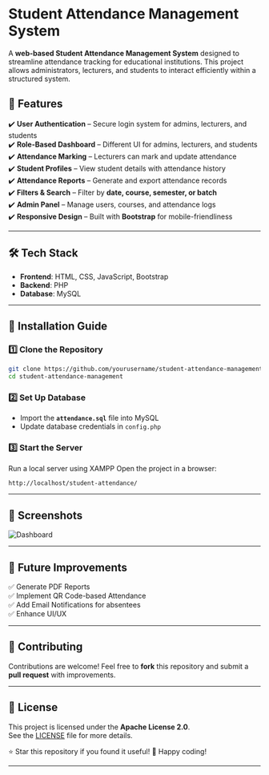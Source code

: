 # Student Attendance Management System

A **web-based Student Attendance Management System** designed to streamline attendance tracking for educational institutions. This project allows administrators, lecturers, and students to interact efficiently within a structured system.

## 📌 Features

✔️ **User Authentication** – Secure login system for admins, lecturers, and students  
✔️ **Role-Based Dashboard** – Different UI for admins, lecturers, and students  
✔️ **Attendance Marking** – Lecturers can mark and update attendance  
✔️ **Student Profiles** – View student details with attendance history  
✔️ **Attendance Reports** – Generate and export attendance records  
✔️ **Filters & Search** – Filter by **date, course, semester, or batch**  
✔️ **Admin Panel** – Manage users, courses, and attendance logs  
✔️ **Responsive Design** – Built with **Bootstrap** for mobile-friendliness  

---

## 🛠️ Tech Stack

- **Frontend**: HTML, CSS, JavaScript, Bootstrap  
- **Backend**: PHP  
- **Database**: MySQL  

---

## 🚀 Installation Guide

### 1️⃣ Clone the Repository
```sh
git clone https://github.com/yourusername/student-attendance-management.git
cd student-attendance-management
```

### 2️⃣ Set Up Database
- Import the **`attendance.sql`** file into MySQL  
- Update database credentials in `config.php`  


### 3️⃣ Start the Server
Run a local server using XAMPP
Open the project in a browser:
```sh
http://localhost/student-attendance/
```
---
## 📸 Screenshots

![Dashboard](screenshots/dashboard.png)  


---

## 📅 Future Improvements

✅ Generate PDF Reports  
✅ Implement QR Code-based Attendance  
✅ Add Email Notifications for absentees  
✅ Enhance UI/UX  

---
## 🤝 Contributing

Contributions are welcome! Feel free to **fork** this repository and submit a **pull request** with improvements.

---
## 📜 License

This project is licensed under the **Apache License 2.0**.  
See the [LICENSE](LICENSE.md) file for more details.


⭐ Star this repository if you found it useful!
🚀 Happy coding!


---


